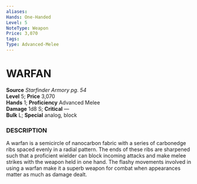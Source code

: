 ```yaml
---
aliases: 
Hands: One-Handed
Level: 5
NoteType: Weapon
Price: 3,070
tags: 
Type: Advanced-Melee
---
```

# WARFAN

**Source** _Starfinder Armory pg. 54_  
**Level** 5; **Price** 3,070  
**Hands** 1; **Proficiency** Advanced Melee  
**Damage** 1d8 S; **Critical** —  
**Bulk** L; **Special** analog, block

### DESCRIPTION

A warfan is a semicircle of nanocarbon fabric with a series of carbonedge ribs spaced evenly in a radial pattern. The ends of these ribs are sharpened such that a proficient wielder can block incoming attacks and make melee strikes with the weapon held in one hand. The flashy movements involved in using a warfan make it a superb weapon for combat when appearances matter as much as damage dealt.